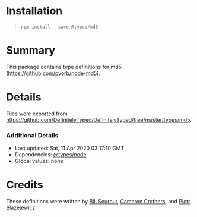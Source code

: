 # Installation
> `npm install --save @types/md5`

# Summary
This package contains type definitions for md5 (https://github.com/pvorb/node-md5).

# Details
Files were exported from https://github.com/DefinitelyTyped/DefinitelyTyped/tree/master/types/md5.

### Additional Details
 * Last updated: Sat, 11 Apr 2020 03:17:10 GMT
 * Dependencies: [@types/node](https://npmjs.com/package/@types/node)
 * Global values: none

# Credits
These definitions were written by [Bill Sourour](https://github.com/arcdev1), [Cameron Crothers](https://github.com/jprogrammer), and [Piotr Błażejewicz](https://github.com/peterblazejewicz).
